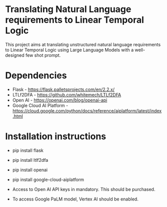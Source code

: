 # Translating Natural Language requirements to Linear Temporal Logic
This project aims at translating unstructured natural language requirements to Linear Temporal Logic using Large Language Models with a well-designed few shot prompt. 
# Dependencies
* Flask - https://flask.palletsprojects.com/en/2.2.x/  
* LTLf2DFA - https://github.com/whitemech/LTLf2DFA  
* Open AI - https://openai.com/blog/openai-api  
* Google Cloud AI Platform - https://cloud.google.com/python/docs/reference/aiplatform/latest/index.html  
# Installation instructions
* pip install flask  
* pip install ltlf2dfa  
* pip install openai  
* pip install google-cloud-aiplatform  

* Access to Open AI API keys in mandatory. This should be purchased.  
* To access Google PaLM model, Vertex AI should be enabled.
